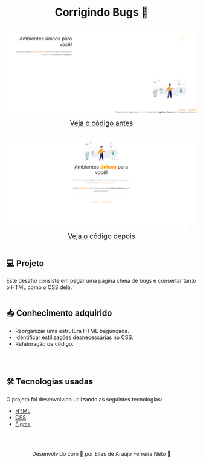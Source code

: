 <h1 align="center">Corrigindo Bugs 🔧</h1>



<div align="center" style="margin-bottom: 30px">
    <img src="./demonstracao_antes.png" style="width:800px;"> <br>  
    <a style="font-size: 18px" href="https://github.com/Elias-Neto/Explorer/tree/main/nivel-02/stage-02/desafios/corrigindo_bugs_01/antes"> Veja o código antes</a>
</div>

<div align="center">
    <img src="./demonstracao_depois.png" style="width:800px;"> <br>   
    <a style="font-size: 18px" href="https://github.com/Elias-Neto/Explorer/tree/main/nivel-02/stage-02/desafios/corrigindo_bugs_01/depois"> Veja o código depois</a>
</div>


<br>

<h2> 💻 Projeto </h2>
Este desafio consiste em pegar uma página cheia de bugs e consertar tanto o HTML como o CSS dela.

<br>
<br>

<h2> 📥 Conhecimento adquirido </h2>

* Reorganizar uma estrutura HTML bagunçada.
* Identificar estilizações desnecessárias no CSS.
* Refatoração de código.

<br>
<br>

<h2> 🛠 Tecnologias usadas </h2>

O projeto foi desenvolvido utilizando as seguintes tecnologias:

- [HTML](https://www.w3schools.com/html/)
- [CSS](https://www.w3schools.com/css/default.asp)
- [Figma](https://www.figma.com/design/)

<br>
<br>

<p align="center"> Desenvolvido com 💜 por Elias de Araújo Ferreira Neto 👋 <p>
